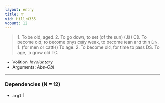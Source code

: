 ```yaml
---
layout: entry
title: རྒ་
vid: Hill:0335
vcount: 12
---
```

> 1\. To be old, aged\. 2\. To go down, to set (of the sun) (Jä) CD\. To become old; to become physically weak, to become lean and thin DK\. 1\. (for men or cattle) To age\. 2\. To become old, for time to pass DS\. To age, to grow old TC\.

* Volition: _Involuntary_
* Arguments: _Abs-Obl_

---

### Dependencies (N = 12)
* `arg1` 1

